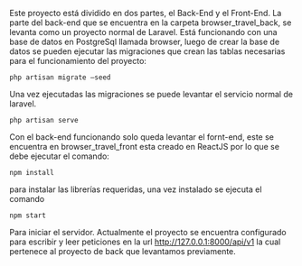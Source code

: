 Este proyecto está dividido en dos partes, el Back-End y el Front-End. La parte del back-end que se encuentra en la carpeta browser_travel_back,  se levanta como un proyecto normal de Laravel. Está funcionando con una base de datos en PostgreSql llamada browser, luego de crear la base de datos se pueden ejecutar las migraciones que crean las tablas necesarias para el funcionamiento del proyecto: 
```
php artisan migrate –seed 
```
Una vez ejecutadas las migraciones se puede levantar el servicio normal de laravel. 
```
php artisan serve 
```
 
Con el back-end funcionando solo queda levantar el fornt-end, este se encuentra en browser_travel_front esta creado en ReactJS por lo que se debe ejecutar el comando: 
```
npm install  
```
para instalar las librerías requeridas, una vez instalado se ejecuta el comando  
```
npm start 
```
Para iniciar el servidor. Actualmente el proyecto se encuentra configurado para escribir y leer peticiones en la url http://127.0.0.1:8000/api/v1 la cual pertenece al proyecto de back que levantamos previamente. 